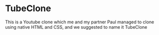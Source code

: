 # TubeClone

This is a Youtube clone which me and my partner Paul managed to clone using native HTML and CSS, and we suggested to name it TubeClone